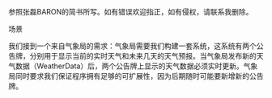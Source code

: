 参照张磊BARON的简书所写。如有错误欢迎指正，如有侵权，请联系我删除。

场景

我们接到一个来自气象局的需求：气象局需要我们构建一套系统，这系统有两个公告牌，分别用于显示当前的实时天气和未来几天的天气预报。当气象局发布新的天气数据（WeatherData）后，两个公告牌上显示的天气数据必须实时更新。气象局同时要求我们保证程序拥有足够的可扩展性，因为后期随时可能要新增新的公告牌。
